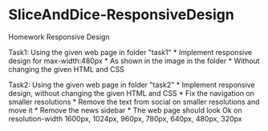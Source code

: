 SliceAndDice-ResponsiveDesign
=============================

Homework Responsive Design

Task1: Using the given web page in folder "task1"
          * Implement responsive design for max-width:480px
          * As shown in the image in the folder
          * Without changing the given HTML and CSS

Task2: Using the given web page in folder "task2"
          * Implement responsive design, without changing the given HTML and CSS
          * Fix the navigation on smaller resolutions
          * Remove the text from social on smaller resolutions and move it
          * Remove the news sidebar
          * The web page should look Ok on resolution-width 1600px, 1024px, 960px, 780px, 640px, 480px, 320px
